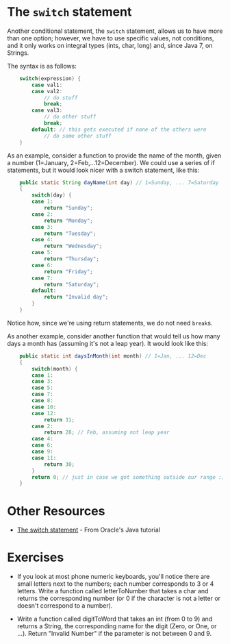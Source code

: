 The `switch` statement
===

Another conditional statement, the `switch` statement, allows us to have more than one option; however, we have to use specific values, not conditions, and it only works on integral types (ints, char, long) and, since Java 7, on Strings.

The syntax is as follows:
```java
    switch(expression) {
        case val1:
        case val2:
            // do stuff
            break;
        case val3:
            // do other stuff
            break;
        default: // this gets executed if none of the others were
            // do some other stuff
    }
```

As an example, consider a function to provide the name of the month, given a number (1=January, 2=Feb,...12=December). We could use a series of if statements, but it would look nicer with a switch statement, like this:

```java
	public static String dayName(int day) // 1=Sunday, ... 7=Saturday
	{
		switch(day) {
		case 1:
			return "Sunday";
		case 2:
			return "Monday";
		case 3:
			return "Tuesday";
		case 4:
			return "Wednesday";
		case 5:
			return "Thursday";
		case 6:
			return "Friday";
		case 7:
			return "Saturday";
		default:
			return "Invalid day";
		}
	}
```

Notice how, since we're using return statements, we do not need `break`s.

As another example, consider another function that would tell us how many days a month has (assuming it's not a leap year). It would look like this:

```java
	public static int daysInMonth(int month) // 1=Jan, ... 12=Dec
	{
		switch(month) {
		case 1:
		case 3:
		case 5:
		case 7:
		case 8:
		case 10:
		case 12:
			return 31;
		case 2:
			return 28; // Feb, assuming not leap year
		case 4:
		case 6:
		case 9:
		case 11:
			return 30;
		}
		return 0; // just in case we got something outside our range :)
	}
```

# Other Resources
+ [The switch statement](http://docs.oracle.com/javase/tutorial/java/nutsandbolts/switch.html) - From Oracle's Java tutorial

# Exercises

+ If you look at most phone numeric keyboards, you'll notice there are small letters next to the numbers; each number corresponds to 3 or 4 letters. Write a function called letterToNumber that takes a char and returns the corresponding number (or 0 if the character is not a letter or doesn't correspond to a number).

+ Write a function called digitToWord that takes an int (from 0 to 9) and returns a String, the corresponding name for the digit (Zero, or One, or ...). Return "Invalid Number" if the parameter is not between 0 and 9.

